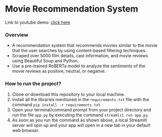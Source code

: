 # Movie Recommendation System
Link to youtube demo: [click here](https://www.youtube.com/watch?v=iEu0obs3QnM)

### Overview
* A recommendation system that recommends movies similar to the movie that the user searches by using content-based filtering techniques.
* Scraped over 5000 film details, cast information, and movie reviews using Beautiful Soup and Python.
* Use a pre-trained RoBERTa model to analyze the sentiments of the movie reviews as positive, neutral, or negative.

### How to run the project?
1. Clone or download this repository to your local machine.
2. Install all the libraries mentioned in the `requirements.txt` file with the command `pip install -r requirements.txt`
3. Open your terminal/command prompt from your project directory and run the file `app.py` by executing the command `streamlit run app.py`.
4. As soon as you run the command as shown above, a local Streamlit server will spin up and your app will open in a new tab in your default web browser.
